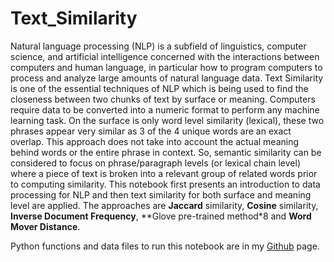 # Text_Similarity
Natural language processing (NLP) is a subfield of linguistics, computer science, and artificial intelligence concerned with the interactions between computers and human language, in particular how to program computers to process and analyze large amounts of natural language data. Text Similarity is one of the essential techniques of NLP which is being used to find the closeness between two chunks of text by surface or meaning. Computers require data to be converted into a numeric format to perform any machine learning task. On the surface is only word level similarity (lexical), these two phrases appear very similar as 3 of the 4 unique words are an exact overlap. This approach does not take into account the actual meaning behind words or the entire phrase in context. So, semantic similarity can be considered to focus on phrase/paragraph levels (or lexical chain level) where a piece of text is broken into a relevant group of related words prior to computing similarity. This notebook first presents an introduction to data processing for NLP and then text similarity for both surface and meaning level are applied. The approaches are **Jaccard** similarity, **Cosine** similarity, **Inverse Document Frequency**, **Glove pre-trained method*8 and **Word Mover Distance**.

Python functions and data files to run this notebook are in my [Github](https://github.com/MehdiRezvandehy/Text_Similarity.git) page.
